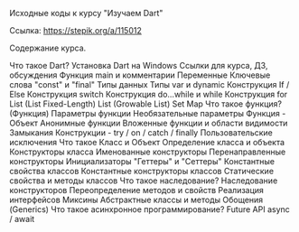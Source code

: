Исходные коды к курсу "Изучаем Dart"

Ссылка: https://stepik.org/a/115012

Содержание курса.

Что такое Dart?
Установка Dart на Windows
Ссылки для курса, ДЗ, обсуждения
Функция main и комментарии
Переменные
Ключевые слова "const" и "final"
Типы данных
Типы var и dynamic
Конструкция If / Else
Конструкция switch
Конструкция do...while и while
Конструкция for
List (List Fixed-Length)
List (Growable List)
Set
Map
Что такое функция? (Функция)
Параметры функции
Необязательные параметры
Функция - Объект
Анонимные функции
Вложенные функции и области видимости
Замыкания
Конструкции - try / on / catch / finally
Пользовательские исключения
Что такое Класс и Объект
Определение класса и объекта
Конструкторы класса
Именованные конструкторы
Перенаправленные конструкторы
Инициализаторы
"Геттеры" и "Сеттеры"
Константные свойства классов
Константные конструкторы классов
Статические свойства и методы классов
Что такое наследование?
Наследование конструкторов
Переопределение методов и свойств
Реализация интерфейсов
Миксины
Абстрактные классы и методы
Обощения (Generics)
Что такое асинхронное программирование?
Future API
async / await